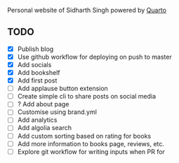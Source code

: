Personal website of Sidharth Singh powered by [Quarto](https://quarto.org/)


## TODO
- [X] Publish blog
- [X] Use github workflow for deploying on push to master
- [X] Add socials
- [X] Add bookshelf
- [X] Add first post
- [ ] Add applause button extension
- [ ] Create simple cli to share posts on social media
- [ ] ? Add about page
- [ ] Customise using brand.yml
- [ ] Add analytics
- [ ] Add algolia search
- [ ] Add custom sorting based on rating for books
- [ ] Add more information to books page, reviews, etc.
- [ ] Explore git workflow for writing inputs when PR for 